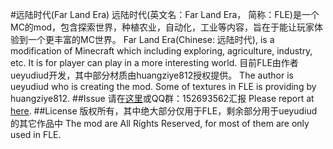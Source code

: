 #远陆时代(Far Land Era)
远陆时代(英文名：Far Land Era， 简称：FLE)是一个MC的mod，包含探索世界，种植农业，自动化，工业等内容，旨在于能让玩家体验到一个更丰富的MC世界。
Far Land Era(Chinese: 远陆时代), is a modification of Minecraft which including exploring, agriculture, industry, etc. It is for player can play in a more interesting world.
目前FLE由作者ueyudiud开发，其中部分材质由huangziye812授权提供。
The author is ueyudiud who is creating the mod. Some of textures in FLE is providing by huangziye812.
##Issue
请在[这里](https://github.com/ueyudiud/FLE/issues)或QQ群：152693562汇报
Please report at [here](https://github.com/ueyudiud/FLE/issues).
##License
版权所有，其中绝大部分仅用于FLE，剩余部分用于ueyudiud的其它作品中
The mod are All Rights Reserved, for most of them are only used in FLE.